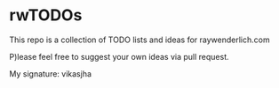 # rwTODOs

This repo is a collection of TODO lists and ideas for raywenderlich.com

P)lease feel free to suggest your own ideas via pull request.




My signature: vikasjha
